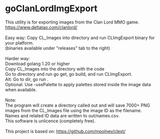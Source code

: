 # goClanLordImgExport
This utility is for exporting images from the Clan Lord MMO game.<br>
https://www.deltatao.com/clanlord/<br>
<br>
Easy way: Copy CL_Images into directory and run CLImgExport binary for your platform.<br>
(binaries available under "releases" tab to the right)<br>
<br>
Harder way:<br>
Download golang 1.20 or higher<br>
Copy CL_Images into the directory with the code<br>
Go to directory and run go get, go build, and run CLImgExport.<br>
Alt: Go to dir, go run .<br>
Optional: Use -usePalette to apply palettes stored inside the image data when available.<br>
<br>
Note:<br>
The program will create a directory called out and will save 7000+ PNG images from the CL_Images file using the image ID as the filename.<br>
Names and related ID data are written to out/names.csv.<br>
This software is unlicence (completely free).<br>
<br>
This project is based on: https://github.com/mpolney/clext/<br>
